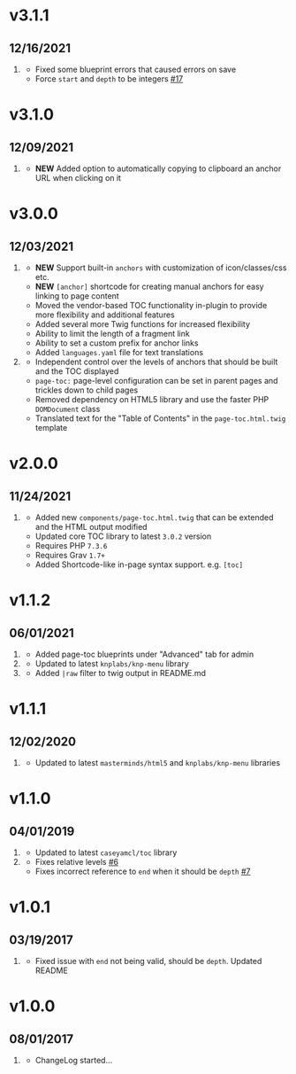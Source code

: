 # v3.1.1
## 12/16/2021

1. [](#bugfix)
   * Fixed some blueprint errors that caused errors on save
   * Force `start` and `depth` to be integers [#17](https://github.com/trilbymedia/grav-plugin-page-toc/issues/17)

# v3.1.0
## 12/09/2021

1. [](#new)
   * **NEW** Added option to automatically copying to clipboard an anchor URL when clicking on it

# v3.0.0
## 12/03/2021

1. [](#new)
   * **NEW** Support built-in `anchors` with customization of icon/classes/css etc.
   * **NEW** `[anchor]` shortcode for creating manual anchors for easy linking to page content
   * Moved the vendor-based TOC functionality in-plugin to provide more flexibility and additional features
   * Added several more Twig functions for increased flexibility
   * Ability to limit the length of a fragment link
   * Ability to set a custom prefix for anchor links
   * Added `languages.yaml` file for text translations
2. [](#improved)
   * Independent control over the levels of anchors that should be built and the TOC displayed
   * `page-toc:` page-level configuration can be set in parent pages and trickles down to child pages
   * Removed dependency on HTML5 library and use the faster PHP `DOMDocument` class
   * Translated text for the "Table of Contents" in the `page-toc.html.twig` template

# v2.0.0
## 11/24/2021

1. [](#new)
   * Added new `components/page-toc.html.twig` that can be extended and the HTML output modified
   * Updated core TOC library to latest `3.0.2` version
   * Requires PHP `7.3.6`
   * Requires Grav `1.7+`
   * Added Shortcode-like in-page syntax support. e.g. `[toc]`

# v1.1.2
## 06/01/2021

1. [](#new)
    * Added page-toc blueprints under "Advanced" tab for admin
1. [](#improved)
    * Updated to latest `knplabs/knp-menu` library
1. [](#bugfix)
    * Added `|raw` filter to twig output in README.md

# v1.1.1
## 12/02/2020

1. [](#improved)
    * Updated to latest `masterminds/html5` and `knplabs/knp-menu` libraries

# v1.1.0
## 04/01/2019

1. [](#improved)
    * Updated to latest `caseyamcl/toc` library
1. [](#bugfix)
    * Fixes relative levels [#6](https://github.com/trilbymedia/grav-plugin-page-toc/pull/9)
    * Fixes incorrect reference to `end` when it should be `depth` [#7](https://github.com/trilbymedia/grav-plugin-page-toc/pull/7)

# v1.0.1
## 03/19/2017

1. [](#improved)
    * Fixed issue with `end` not being valid, should be `depth`. Updated README

# v1.0.0
## 08/01/2017

1. [](#new)
    * ChangeLog started...
